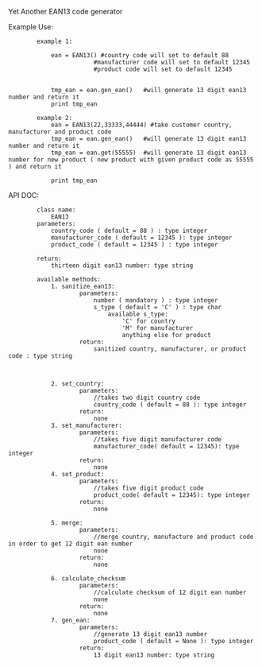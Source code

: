 Yet Another EAN13 code generator

Example Use:

            example 1:

                ean = EAN13() #country code will set to default 88
                            #manufacturer code will set to default 12345
                            #product code will set to default 12345


                tmp_ean = ean.gen_ean()   #will generate 13 digit ean13 number and return it
                print tmp_ean

            example 2:
                ean = EAN13(22,33333,44444) #take customer country, manufacturer and product code
                tmp_ean = ean.gen_ean()   #will generate 13 digit ean13 number and return it
                tmp_ean = ean.get(55555)  #will generate 13 digit ean13 number for new product ( new product with given product code as 55555 ) and return it

                print tmp_ean
API DOC:

            class name:
                EAN13
            parameters:
                country_code ( default = 88 ) : type integer
                manufacturer_code ( default = 12345 ): type integer
                product_code ( default = 12345 ) : type integer

            return:
                thirteen digit ean13 number: type string

            available methods:
                1. sanitize_ean13:
                        parameters:
                            number ( mandatory ) : type integer
                            s_type ( default = 'C' ) : type char
                                available s_type:
                                    'C' for country
                                    'M' for manufacturer
                                    anything else for product
                        return:
                            sanitized country, manufacturer, or product code : type string



                2. set_country:
                        parameters:
                            //takes two digit country code
                            country_code ( default = 88 ): type integer
                        return:
                            none
                3. set_manufacturer:
                        parameters:
                            //takes five digit manufacturer code
                            manufacturer_code( default = 12345): type integer
                        return:
                            none
                4. set_product:
                        parameters:
                            //takes five digit product code
                            product_code( default = 12345): type integer
                        return:
                            none

                5. merge:
                        parameters:
                            //merge country, manufacture and product code in order to get 12 digit ean number
                            none
                        return:
                            none

                6. calculate_checksum
                        parameters:
                            //calculate checksum of 12 digit ean number
                            none
                        return:
                            none
                7. gen_ean:
                        parameters:
                            //generate 13 digit ean13 number
                            product_code ( default = None ): type integer
                        return:
                            13 digit ean13 number: type string

